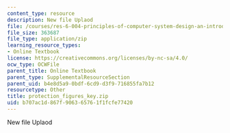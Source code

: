 ```yaml
---
content_type: resource
description: New file Uplaod
file: /courses/res-6-004-principles-of-computer-system-design-an-introduction-spring-2009/b707ac1d867f906365761f1fcfe77420_protection_figures_key.zip
file_size: 363687
file_type: application/zip
learning_resource_types:
- Online Textbook
license: https://creativecommons.org/licenses/by-nc-sa/4.0/
ocw_type: OCWFile
parent_title: Online Textbook
parent_type: SupplementalResourceSection
parent_uid: b4e8d5a9-0bdf-6cd9-d3f9-716855fa7b12
resourcetype: Other
title: protection_figures_key.zip
uid: b707ac1d-867f-9063-6576-1f1fcfe77420
---
```

New file Uplaod